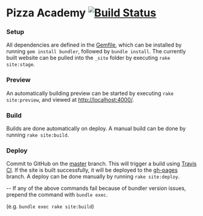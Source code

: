 # Pizza Academy [![Build Status](https://travis-ci.org/absolute413/PizzaAcademy-Preview.svg?branch=master)](https://travis-ci.org/absolute413/PizzaAcademy-Preview)


### Setup
All dependencies are defined in the [Gemfile](Gemfile), which can be installed by running ```gem install bundler```, followed by ```bundle install```.
The currently built website can be pulled into the ```_site``` folder by executing ```rake site:stage```.

### Preview
An automatically building preview can be started by executing ```rake site:preview```, and viewed at [http://localhost:4000/](http://localhost:4000/).

### Build
Builds are done automatically on deploy.
A manual build can be done by running ```rake site:build```.

### Deploy
Commit to GitHub on the [master](tree/master) branch.
This will trigger a build using [Travis CI](https://travis-ci.org).
If the site is built successfully, it will be deployed to the [gh-pages](tree/gh-pages) branch.
A deploy can be done manually by running ```rake site:deploy```.


--
If any of the above commands fail because of bundler version issues, prepend the command with ```bundle exec```.

(e.g. ```bundle exec rake site:build```)
